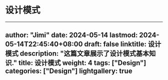# 设计模式

---
author: "Jimi"
date: 2024-05-14
lastmod: 2024-05-14T22:45:40+08:00
draft: false
linktitle:  设计模式
description: "这篇文章展示了设计模式基本知识."
title: 设计模式
weight: 4
tags: ["Design"]
categories: ["Design"]
lightgallery: true
---

